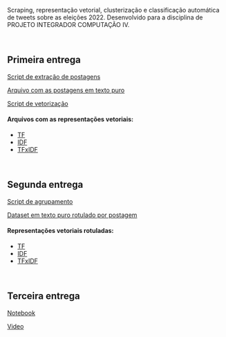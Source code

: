 Scraping, representação vetorial, clusterização e classificação automática de tweets sobre as eleições 2022. Desenvolvido para a disciplina de PROJETO INTEGRADOR COMPUTAÇÃO IV.

<br>
<h2>Primeira entrega</h2>

[Script de extração de postagens](./scraping/src/index.js)

[Arquivo com as postagens em texto puro](./data/posts/tweets.csv)

[Script de vetorização](./vectorization/vectorization_python.ipynb)

<h4>Arquivos com as representações vetoriais:</h5>

- [TF](./data/vectorization/vectorization_tf.csv)
- [IDF](./data/vectorization/vectorization_idf.csv)
- [TFxIDF](./data/vectorization/vectorization_tfidf.csv)

<br>
<h2>Segunda entrega</h2>

[Script de agrupamento](./clustering/clustering_python.ipynb)

[Dataset em texto puro rotulado por postagem](./data/posts/classified_tweets.csv)

<h4>Representações vetoriais rotuladas:</h5>

- [TF](./data/classified_vectorization/classified_tf.csv)
- [IDF](./data/classified_vectorization/classified_idf.csv)
- [TFxIDF](./data/classified_vectorization/classified_tfidf.csv)

<br>
<h2>Terceira entrega</h2>

[Notebook](./automatic_classification/automatic_classification.ipynb)

[Video](https://youtu.be/1tsvA6W5lew)

